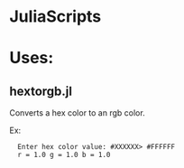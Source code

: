 # JuliaScripts

# Uses:

## hextorgb.jl
Converts a hex color to an rgb color.

Ex:
```
  Enter hex color value: #XXXXXX> #FFFFFF
  r = 1.0 g = 1.0 b = 1.0
```
